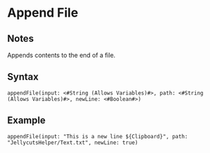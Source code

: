# Append File

## Notes
Appends contents to the end of a file.

## Syntax

```
appendFile(input: <#String (Allows Variables)#>, path: <#String (Allows Variables)#>, newLine: <#Boolean#>)
```

## Example
```
appendFile(input: "This is a new line ${Clipboard}", path: "JellycutsHelper/Text.txt", newLine: true)
```